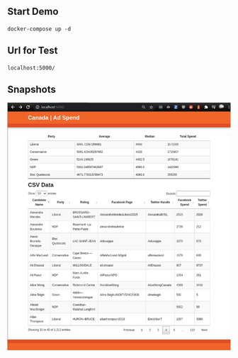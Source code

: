 ## Start Demo

    docker-compose up -d

## Url for Test

    localhost:5000/

## Snapshots
![demo](snapshots/table.png)

